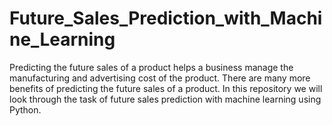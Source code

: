 # Future_Sales_Prediction_with_Machine_Learning
Predicting the future sales of a product helps a business manage the manufacturing and advertising cost of the product. There are many more benefits of predicting the future sales of a product. In this repository we will look through the task of future sales prediction with machine learning using Python.
